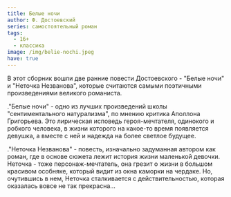 ```yaml
---
title: Белые ночи
author: Ф. Достоевский
series: самостоятельный роман
tags:
  - 16+
  - классика
image: /img/belie-nochi.jpeg
have: true
---
```

В этот сборник вошли две ранние повести Достоевского - "Белые ночи" и "Неточка Незванова", которые считаются самыми поэтичными произведениями великого романиста.

."Белые ночи" - одно из лучших произведений школы "сентиментального натурализма", по мнению критика Аполлона Григорьева. Это лирическая исповедь героя-мечтателя, одинокого и робкого человека, в жизни которого на какое-то время появляется девушка, а вместе с ней и надежда на более светлое будущее.

."Неточка Незванова" - повесть, изначально задуманная автором как роман, где в основе сюжета лежит история жизни маленькой девочки. Неточка - тоже персонаж-мечтатель, она грезит о жизни в большом красивом особняке, который видит из окна каморки на чердаке. Но, очутившись в нем, Неточка сталкивается с действительностью, которая оказалась вовсе не так прекрасна…